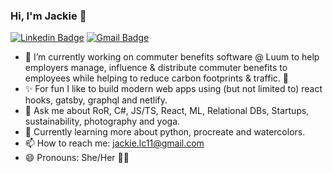 ### Hi, I'm Jackie 🙂

[![Linkedin Badge](http://img.shields.io/badge/-jackiecalapristi-blue?style=flat-square&logo=Linkedin&logoColor=white)](https://www.linkedin.com/in/jacquelinecalapristi/)
[![Gmail Badge](https://img.shields.io/badge/-jackie.lc11@gmail.com-c14438?style=flat-square&logo=Gmail&logoColor=white&link=mailto:jackie.lc11@gmail.com)](mailto:jackie.lc11@gmail.com)

- 🚌  I’m currently working on commuter benefits software @ Luum to help employers manage, influence & distribute commuter benefits to employees while helping to reduce carbon footprints & traffic. 🌿
- ✨  For fun I like to build modern web apps using (but not limited to) react hooks, gatsby, graphql and netlify.
- 💬  Ask me about RoR, C#, JS/TS, React, ML, Relational DBs, Startups, sustainability, photography and yoga.
- 🌱  Currently learning more about python, procreate and watercolors.
- 📫  How to reach me: jackie.lc11@gmail.com
- 😄  Pronouns: She/Her 👩‍💻 